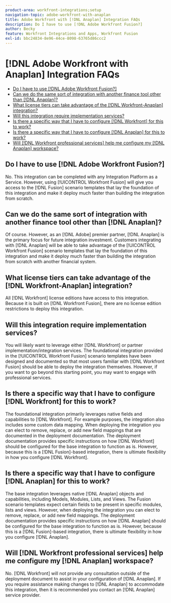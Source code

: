 ```yaml
---
product-area: workfront-integrations;setup
navigation-topic: adobe-workfront-with-anaplan
title: Adobe Workfront with [!DNL Anaplan] Integration FAQs
description: Do I have to use [!DNL Adobe Workfront Fusion?]
author: Becky
feature: Workfront Integrations and Apps, Workfront Fusion
exl-id: bbc24834-8e96-44ce-8098-63765d86ccc2
---
```

# [!DNL Adobe Workfront with Anaplan] Integration FAQs

* [Do I have to use [!DNL Adobe Workfront Fusion?]](#do-i-have-to-use-adobe-workfront-fusion)
* [Can we do the same sort of integration with another finance tool other than [!DNL Anaplan]?](#can-we-do-the-same-sort-of-integration-with-another-finance-tool-other-than-anaplan)
* [What license tiers can take advantage of the [!DNL Workfront-Anaplan] integration?](#what-license-tiers-can-take-advantage-of-the-workfront-anaplan-integration)
* [Will this integration require implementation services?](#will-this-integration-require-implementation-services)
* [Is there a specific way that I have to configure [!DNL Workfront] for this to work?](#is-there-a-specific-way-that-i-have-to-configure-workfront-for-this-to-work)
* [Is there a specific way that I have to configure [!DNL Anaplan] for this to work?](#is-there-a-specific-way-that-i-have-to-configure-anaplan-for-this-to-work)
* [Will [!DNL Workfront professional services] help me configure my [!DNL Anaplan] workspace?](#will-workfront-professional-services-help-me-configure-my-anaplan-workspace)

## Do I have to use [!DNL Adobe Workfront Fusion?] 

No. This integration can be completed with any Integration Platform as a Service. However, using [!UICONTROL Workfront Fusion] will give you access to the [!DNL Fusion] scenario templates that lay the foundation of this integration and make it deploy much faster than building the integration from scratch.

## Can we do the same sort of integration with another finance tool other than [!DNL Anaplan]? 

Of course. However, as an [!DNL Adobe] premier partner, [!DNL Anaplan] is the primary focus for future integration investment. Customers integrating with [!DNL Anaplan] will be able to take advantage of the [!UICONTROL Workfront Fusion] scenario templates that lay the foundation of this integration and make it deploy much faster than building the integration from scratch with another financial system.

## What license tiers can take advantage of the [!DNL Workfront-Anaplan] integration? 

All [!DNL Workfront] license editions have access to this integration. Because it is built on [!DNL Workfront Fusion], there are no license edition restrictions to deploy this integration.

## Will this integration require implementation services? 

You will likely want to leverage either [!DNL Workfront] or partner implementation/integration services. The foundational integration provided in the [!UICONTROL Workfront Fusion] scenario templates have been designed and documented so that most users familiar with [!DNL Workfront Fusion] should be able to deploy the integration themselves. However, if you want to go beyond this starting point, you may want to engage with professional services.

## Is there a specific way that I have to configure [!DNL Workfront] for this to work? 

The foundational integration primarily leverages native fields and capabilities to [!DNL Workfront]. For example purposes, the integration also includes some custom data mapping. When deploying the integration you can elect to remove, replace, or add new field mappings that are documented in the deployment documentation. The deployment documentation provides specific instructions on how [!DNL Workfront] should be configured for the base integration to function as is. However, because this is a [!DNL Fusion]-based integration, there is ultimate flexibility in how you configure [!DNL Workfront].

## Is there a specific way that I have to configure [!DNL Anaplan] for this to work? 

The base integration leverages native [!DNL Anaplan] objects and capabilities, including Models, Modules, Lists, and Views. The Fusion scenario templates expect certain fields to be present in specific modules, lists and views. However, when deploying the integration you can elect to remove, replace, or add new field mappings. The deployment documentation provides specific instructions on how [!DNL Anaplan] should be configured for the base integration to function as is. However, because this is a [!DNL Fusion]-based integration, there is ultimate flexibility in how you configure [!DNL Anaplan].

## Will [!DNL Workfront professional services] help me configure my [!DNL Anaplan] workspace? 

No. [!DNL Workfront] will not provide any consultation outside of the deployment document to assist in your configuration of [!DNL Anaplan]. If you require assistance making changes to [!DNL Anaplan] to accommodate this integration, then it is recommended you contact an [!DNL Anaplan] service provider.
